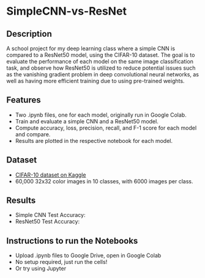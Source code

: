 # SimpleCNN-vs-ResNet

## Description
A school project for my deep learning class where a simple CNN is compared to a ResNet50 model, using the CIFAR-10 dataset. The goal is to evaluate the performance of each model on the same image classification task, and observe how ResNet50 is utilized to reduce potential issues such as the vanishing gradient problem in deep convolutional neural networks, as well as having more efficient training due to using pre-trained weights. 

## Features
- Two .ipynb files, one for each model, originally run in Google Colab. 
- Train and evaluate a simple CNN and a ResNet50 model.
- Compute accuracy, loss, precision, recall, and F-1 score for each model and compare.
- Results are plotted in the respective notebook for each model. 

## Dataset
- [CIFAR-10 dataset on Kaggle](https://www.cs.toronto.edu/~kriz/cifar.html)
- 60,000 32x32 color images in 10 classes, with 6000 images per class.

## Results
- Simple CNN Test Accuracy:
- ResNet50 Test Accuracy:

## Instructions to run the Notebooks
- Upload .ipynb files to Google Drive, open in Google Colab
- No setup required, just run the cells!
- Or try using Jupyter

